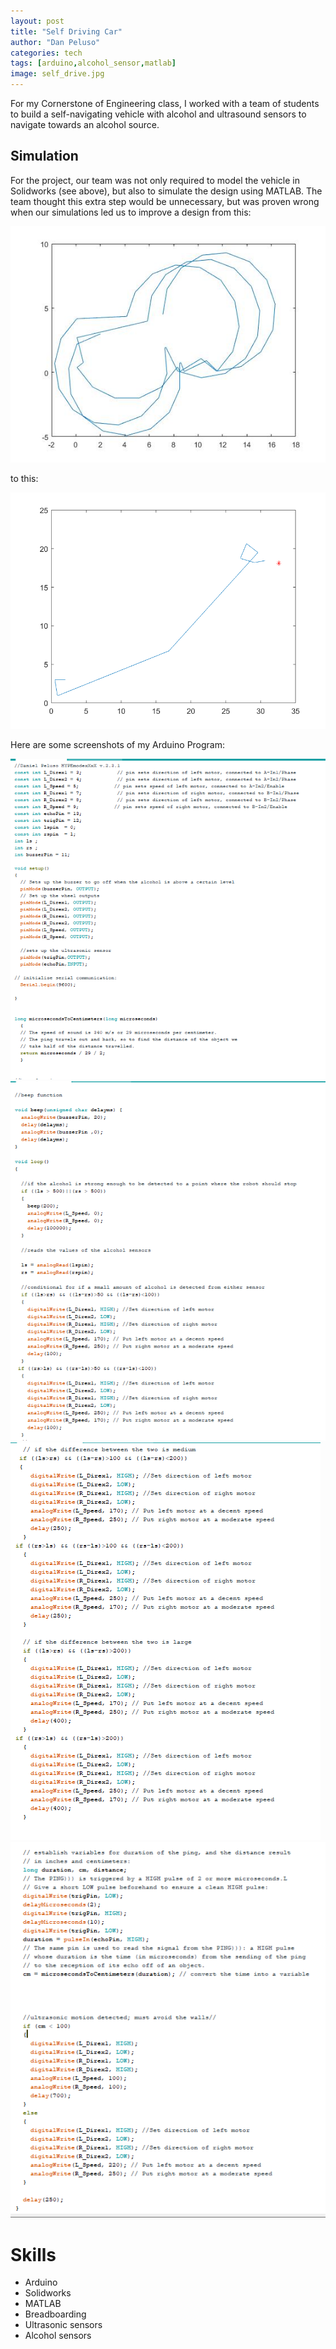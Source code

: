```yaml
---
layout: post
title: "Self Driving Car"
author: "Dan Peluso"
categories: tech
tags: [arduino,alcohol_sensor,matlab]
image: self_drive.jpg
---
```


For my Cornerstone of Engineering class, I worked with a team of students to build a self-navigating vehicle with alcohol and ultrasound sensors to navigate towards an alcohol source.

## Simulation

For the project, our team was not only required to model the vehicle in Solidworks (see above), but also to simulate the design using MATLAB. The team thought this extra step would be unnecessary, but was proven wrong when our simulations led us to improve a design from this:

![before_matlab](\assets\img\self_driving_car\MatlabSimulationResults.jpg)

to this:

![after_matlab](\assets\img\self_driving_car\SimulationPathEx1.png)

Here are some screenshots of my Arduino Program:

![arduino1](\assets\img\self_driving_car\Arduino1.jpg)
![arduino2](\assets\img\self_driving_car\Arduino2.jpg)
![arduino3](\assets\img\self_driving_car\Arduino3.jpg)
![arduino4](\assets\img\self_driving_car\Arduino4.jpg)


# Skills

- Arduino
- Solidworks
- MATLAB
- Breadboarding
- Ultrasonic sensors
- Alcohol sensors

